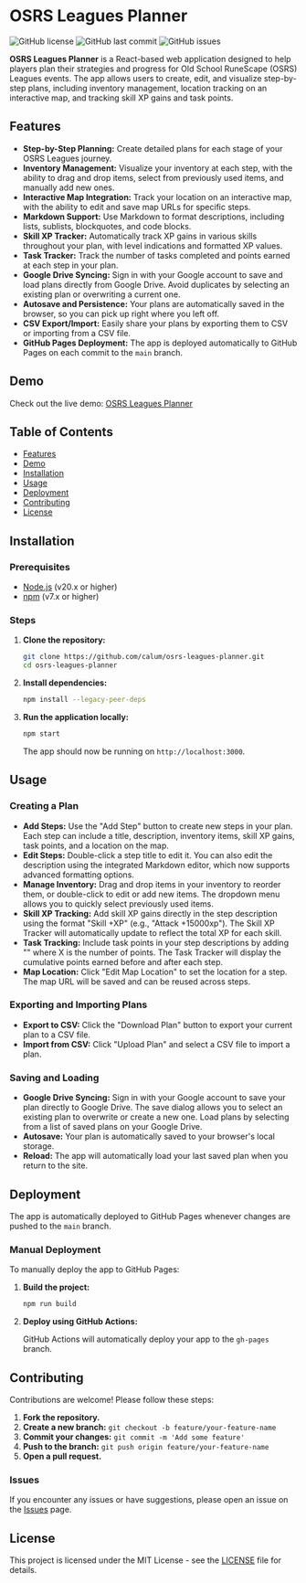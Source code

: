 # OSRS Leagues Planner

![GitHub license](https://img.shields.io/badge/license-MIT-blue.svg)
![GitHub last commit](https://img.shields.io/github/last-commit/calum/osrs-leagues-planner)
![GitHub issues](https://img.shields.io/github/issues/calum/osrs-leagues-planner)

**OSRS Leagues Planner** is a React-based web application designed to help players plan their strategies and progress for Old School RuneScape (OSRS) Leagues events. The app allows users to create, edit, and visualize step-by-step plans, including inventory management, location tracking on an interactive map, and tracking skill XP gains and task points.

## Features

- **Step-by-Step Planning:** Create detailed plans for each stage of your OSRS Leagues journey.
- **Inventory Management:** Visualize your inventory at each step, with the ability to drag and drop items, select from previously used items, and manually add new ones.
- **Interactive Map Integration:** Track your location on an interactive map, with the ability to edit and save map URLs for specific steps.
- **Markdown Support:** Use Markdown to format descriptions, including lists, sublists, blockquotes, and code blocks.
- **Skill XP Tracker:** Automatically track XP gains in various skills throughout your plan, with level indications and formatted XP values.
- **Task Tracker:** Track the number of tasks completed and points earned at each step in your plan.
- **Google Drive Syncing:** Sign in with your Google account to save and load plans directly from Google Drive. Avoid duplicates by selecting an existing plan or overwriting a current one.
- **Autosave and Persistence:** Your plans are automatically saved in the browser, so you can pick up right where you left off.
- **CSV Export/Import:** Easily share your plans by exporting them to CSV or importing from a CSV file.
- **GitHub Pages Deployment:** The app is deployed automatically to GitHub Pages on each commit to the `main` branch.

## Demo

Check out the live demo: [OSRS Leagues Planner](https://calum.github.io/osrs-leagues-planner)

## Table of Contents

- [Features](#features)
- [Demo](#demo)
- [Installation](#installation)
- [Usage](#usage)
- [Deployment](#deployment)
- [Contributing](#contributing)
- [License](#license)

## Installation

### Prerequisites

- [Node.js](https://nodejs.org/) (v20.x or higher)
- [npm](https://www.npmjs.com/) (v7.x or higher)

### Steps

1. **Clone the repository:**

   ```bash
   git clone https://github.com/calum/osrs-leagues-planner.git
   cd osrs-leagues-planner
   ```

2. **Install dependencies:**

   ```bash
   npm install --legacy-peer-deps
   ```

3. **Run the application locally:**

   ```bash
   npm start
   ```

   The app should now be running on `http://localhost:3000`.

## Usage

### Creating a Plan

- **Add Steps:** Use the "Add Step" button to create new steps in your plan. Each step can include a title, description, inventory items, skill XP gains, task points, and a location on the map.
- **Edit Steps:** Double-click a step title to edit it. You can also edit the description using the integrated Markdown editor, which now supports advanced formatting options.
- **Manage Inventory:** Drag and drop items in your inventory to reorder them, or double-click to edit or add new items. The dropdown menu allows you to quickly select previously used items.
- **Skill XP Tracking:** Add skill XP gains directly in the step description using the format "Skill +XP" (e.g., "Attack +15000xp"). The Skill XP Tracker will automatically update to reflect the total XP for each skill.
- **Task Tracking:** Include task points in your step descriptions by adding "<X>" where X is the number of points. The Task Tracker will display the cumulative points earned before and after each step.
- **Map Location:** Click "Edit Map Location" to set the location for a step. The map URL will be saved and can be reused across steps.

### Exporting and Importing Plans

- **Export to CSV:** Click the "Download Plan" button to export your current plan to a CSV file.
- **Import from CSV:** Click "Upload Plan" and select a CSV file to import a plan.

### Saving and Loading

- **Google Drive Syncing:** Sign in with your Google account to save your plan directly to Google Drive. The save dialog allows you to select an existing plan to overwrite or create a new one. Load plans by selecting from a list of saved plans on your Google Drive.
- **Autosave:** Your plan is automatically saved to your browser's local storage.
- **Reload:** The app will automatically load your last saved plan when you return to the site.

## Deployment

The app is automatically deployed to GitHub Pages whenever changes are pushed to the `main` branch.

### Manual Deployment

To manually deploy the app to GitHub Pages:

1. **Build the project:**

   ```bash
   npm run build
   ```

2. **Deploy using GitHub Actions:**

   GitHub Actions will automatically deploy your app to the `gh-pages` branch.

## Contributing

Contributions are welcome! Please follow these steps:

1. **Fork the repository.**
2. **Create a new branch:** `git checkout -b feature/your-feature-name`
3. **Commit your changes:** `git commit -m 'Add some feature'`
4. **Push to the branch:** `git push origin feature/your-feature-name`
5. **Open a pull request.**

### Issues

If you encounter any issues or have suggestions, please open an issue on the [Issues](https://github.com/calum/osrs-leagues-planner/issues) page.

## License

This project is licensed under the MIT License - see the [LICENSE](LICENSE) file for details.